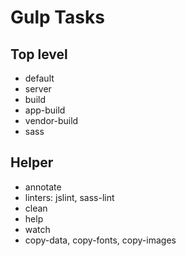 # Gulp Tasks

## Top level
* default
* server
* build
* app-build
* vendor-build
* sass

## Helper
* annotate
* linters: jslint, sass-lint
* clean
* help
* watch
* copy-data, copy-fonts, copy-images
